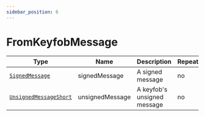 ```yaml
---
sidebar_position: 6
---
```


# FromKeyfobMessage
Type|Name|Description|Repeated?
-|-|-|-
[`SignedMessage`](other/signedmsg)|signedMessage|A signed message|no
[`UnsignedMessageShort`](other/unsignedmsgshort)|unsignedMessage|A keyfob's unsigned message|no
